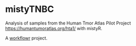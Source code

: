 # mistyTNBC

Analysis of samples from the Human Tmor Atlas Pilot Project https://humantumoratlas.org/hta1/ with mistyR.

A [workflowr](https://github.com/jdblischak/workflowr) project.

